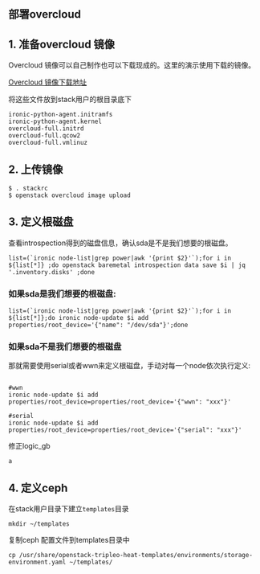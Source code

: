 部署overcloud
---
## 1. 准备overcloud 镜像
Overcloud 镜像可以自己制作也可以下载现成的。这里的演示使用下载的镜像。

[Overcloud 镜像下载地址](http://buildlogs.centos.org/centos/7/cloud/x86_64/tripleo_images/)

将这些文件放到stack用户的根目录底下
```
ironic-python-agent.initramfs
ironic-python-agent.kernel
overcloud-full.initrd
overcloud-full.qcow2
overcloud-full.vmlinuz
```

## 2. 上传镜像
```
$ . stackrc
$ openstack overcloud image upload
```


## 3. 定义根磁盘
查看introspection得到的磁盘信息，确认sda是不是我们想要的根磁盘。
```
list=(`ironic node-list|grep power|awk '{print $2}'`);for i in  ${list[*]} ;do openstack baremetal introspection data save $i | jq '.inventory.disks' ;done
```
### 如果sda是我们想要的根磁盘:
```
list=(`ironic node-list|grep power|awk '{print $2}'`);for i in ${list[*]};do ironic node-update $i add properties/root_device='{"name": "/dev/sda"}';done
```


### 如果sda不是我们想要的根磁盘
那就需要使用serial或者wwn来定义根磁盘，手动对每一个node依次执行定义:
```

#wwn
ironic node-update $i add properties/root_device=properties/root_device='{"wwn": "xxx"}'

#serial
ironic node-update $i add properties/root_device=properties/root_device='{"serial": "xxx"}'

```

修正logic_gb
```
a
```


## 4. 定义ceph
在stack用户目录下建立`templates`目录
```
mkdir ~/templates
```
复制ceph 配置文件到templates目录中
```
cp /usr/share/openstack-tripleo-heat-templates/environments/storage-environment.yaml ~/templates/
```






